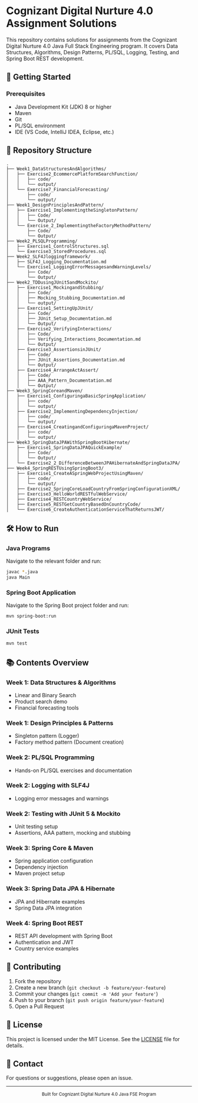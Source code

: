 # Cognizant Digital Nurture 4.0 Assignment Solutions

This repository contains solutions for assignments from the Cognizant Digital Nurture 4.0 Java Full Stack Engineering program. It covers Data Structures, Algorithms, Design Patterns, PL/SQL, Logging, Testing, and Spring Boot REST development.

## 🚀 Getting Started

### Prerequisites
- Java Development Kit (JDK) 8 or higher
- Maven
- Git
- PL/SQL environment
- IDE (VS Code, IntelliJ IDEA, Eclipse, etc.)

## 📁 Repository Structure

```
.
├── Week1_DataStructuresAndAlgorithms/
│   ├── Exercise2_EcommercePlatformSearchFunction/
│   │   ├── code/
│   │   └── output/
│   └── Exercise7_FinancialForecasting/
│       ├── code/
│       └── output/
├── Week1_DesignPrinciplesAndPattern/
│   ├── Exercise1_ImplementingtheSingletonPattern/
│   │   ├── Code/
│   │   └── Output/
│   └── Exercise_2_ImplementingtheFactoryMethodPattern/
│       ├── Code/
│       └── Output/
├── Week2_PLSQLProgramming/
│   ├── Exercise1_ControlStructures.sql
│   └── Exercise3_StoredProcedures.sql
├── Week2_SLF4Jloggingframework/
│   ├── SLF4J_Logging_Documentation.md
│   └── Exercise1_LoggingErrorMessagesandWarningLevels/
│       ├── Code/
│       └── Output/
├── Week2_TDDusingJUnit5andMockito/
│   ├── Exercise1_MockingandStubbing/
│   │   ├── Code/
│   │   ├── Mocking_Stubbing_Documentation.md
│   │   └── output/
│   ├── Exercise1_SettingUpJUnit/
│   │   ├── Code/
│   │   ├── JUnit_Setup_Documentation.md
│   │   └── Output/
│   ├── Exercise2_VerifyingInteractions/
│   │   ├── Code/
│   │   ├── Verifying_Interactions_Documentation.md
│   │   └── Output/
│   ├── Exercise3_AssertionsinJUnit/
│   │   ├── Code/
│   │   ├── JUnit_Assertions_Documentation.md
│   │   └── Output/
│   ├── Exercise4_ArrangeActAssert/
│   │   ├── Code/
│   │   ├── AAA_Pattern_Documentation.md
│   │   └── Output/
├── Week3_SpringCoreandMaven/
│   ├── Exercise1_ConfiguringaBasicSpringApplication/
│   │   ├── code/
│   │   └── output/
│   ├── Exercise2_ImplementingDependencyInjection/
│   │   ├── code/
│   │   └── output/
│   ├── Exercise4_CreatingandConfiguringaMavenProject/
│   │   ├── code/
│   │   └── output/
├── Week3_SpringDataJPAWithSpringBootHibernate/
│   ├── Exercise1_SpringDataJPAQuickExample/
│   │   ├── Code/
│   │   └── Output/
│   └── Exercise2_2_DifferenceBetweenJPAHibernateAndSpringDataJPA/
├── Week4_SpringRESTUsingSpringBoot3/
│   ├── Exercise1_CreateASpringWebProjectUsingMaven/
│   │   ├── code/
│   │   └── output/
│   ├── Exercise2_SpringCoreLoadCountryFromSpringConfigurationXML/
│   ├── Exercise3_HelloWorldRESTfulWebService/
│   ├── Exercise4_RESTCountryWebService/
│   ├── Exercise5_RESTGetCountryBasedOnCountryCode/
│   └── Exercise6_CreateAuthenticationServiceThatReturnsJWT/
```

## 🛠️ How to Run

### Java Programs
Navigate to the relevant folder and run:
```bash
javac *.java
java Main
```

### Spring Boot Application
Navigate to the Spring Boot project folder and run:
```bash
mvn spring-boot:run
```

### JUnit Tests
```bash
mvn test
```

## 📚 Contents Overview

### Week 1: Data Structures & Algorithms
- Linear and Binary Search
- Product search demo
- Financial forecasting tools

### Week 1: Design Principles & Patterns
- Singleton pattern (Logger)
- Factory method pattern (Document creation)

### Week 2: PL/SQL Programming
- Hands-on PL/SQL exercises and documentation

### Week 2: Logging with SLF4J
- Logging error messages and warnings

### Week 2: Testing with JUnit 5 & Mockito
- Unit testing setup
- Assertions, AAA pattern, mocking and stubbing

### Week 3: Spring Core & Maven
- Spring application configuration
- Dependency injection
- Maven project setup

### Week 3: Spring Data JPA & Hibernate
- JPA and Hibernate examples
- Spring Data JPA integration

### Week 4: Spring Boot REST
- REST API development with Spring Boot
- Authentication and JWT
- Country service examples

## 🤝 Contributing

1. Fork the repository
2. Create a new branch (`git checkout -b feature/your-feature`)
3. Commit your changes (`git commit -m 'Add your feature'`)
4. Push to your branch (`git push origin feature/your-feature`)
5. Open a Pull Request

## 📄 License

This project is licensed under the MIT License. See the [LICENSE](LICENSE) file for details.

## 📧 Contact

For questions or suggestions, please open an issue.

---

<div align="center">
  <sub>Built for Cognizant Digital Nurture 4.0 Java FSE Program</sub>
</div>